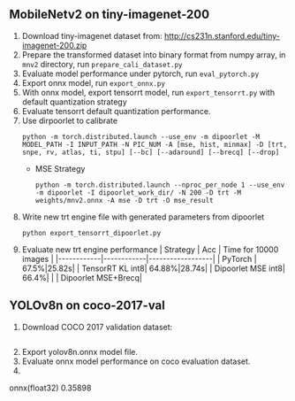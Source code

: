 ## MobileNetv2 on tiny-imagenet-200
1. Download tiny-imagenet dataset from:  http://cs231n.stanford.edu/tiny-imagenet-200.zip
2. Prepare the transformed dataset into binary format from numpy array, in `mnv2` directory, 
    run `prepare_cali_dataset.py`
3. Evaluate model performance under pytorch, run `eval_pytorch.py` 
4. Export onnx model, run `export_onnx.py`
5. With onnx model, export tensorrt model, run `export_tensorrt.py` with default quantization strategy
6. Evaluate tensorrt default quantization performance.
7. Use dirpoorlet to calibrate 
    ```
    python -m torch.distributed.launch --use_env -m dipoorlet -M MODEL_PATH -I INPUT_PATH -N PIC_NUM -A [mse, hist, minmax] -D [trt, snpe, rv, atlas, ti, stpu] [--bc] [--adaround] [--brecq] [--drop]
    ```
    + MSE Strategy
      ```
      python -m torch.distributed.launch --nproc_per_node 1 --use_env -m dipoorlet -I dipoorlet_work_dir/ -N 200 -D trt -M weights/mnv2.onnx -A mse -D trt -O mse_result
      ```
8. Write new trt engine file with generated parameters from dipoorlet
    ```
    python export_tensorrt_dipoorlet.py
    ```
9. Evaluate new trt engine performance
    | Strategy   | Acc   | Time for 10000 images |
    |------------|------------|------------------|
    | PyTorch | 67.5%|25.82s|
    | TensorRT KL int8| 64.88%|28.74s|
    | Dipoorlet MSE int8| 66.4%| |
    | Dipoorlet MSE+Brecq|
    
## YOLOv8n on coco-2017-val
1. Download COCO 2017 validation dataset:
   ```bash download_coco17_val.sh
   ```
2. Export yolov8n.onnx model file.
3. Evaluate onnx model performance on coco evaluation dataset.
4. 

onnx(float32)
0.35898
